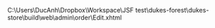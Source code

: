 C:\Users\DucAnh\Dropbox\Workspace\JSF test\dukes-forest\dukes-store\build\web\admin\order\Edit.xhtml
